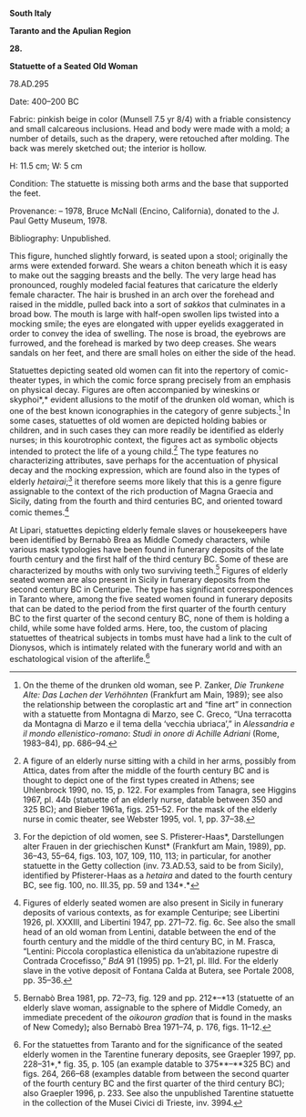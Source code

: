 **South Italy**

**Taranto and the Apulian Region**

**28.**

**Statuette of a Seated Old Woman**

78.AD.295

<span class="smcaps">Date: 400–200</span> BC

<span class="smcaps">Fabric</span>: pinkish beige in
color (Munsell 7.5 yr 8/4) with a friable consistency and small
calcareous inclusions. Head and body were made with a mold; a number of
details, such as the drapery, were retouched after molding. The back was
merely sketched out; the interior is hollow.

H: 11.5 cm; W: 5 cm

<span class="smcaps">Condition:</span> The statuette
is missing both arms and the base that supported the feet.

<span class="smcaps">Provenance:</span> – 1978, Bruce
McNall (Encino, California), donated to the J. Paul Getty Museum, 1978.

<span class="smcaps">Bibliography:</span> Unpublished.

This figure, hunched slightly forward, is seated upon a stool;
originally the arms were extended forward. She wears a chiton beneath
which it is easy to make out the sagging breasts and the belly. The very
large head has pronounced, roughly modeled facial features that
caricature the elderly female character. The hair is brushed in an arch
over the forehead and raised in the middle, pulled back into a sort of
*sakkos* that culminates in a broad bow. The mouth is large with
half-open swollen lips twisted into a mocking smile; the eyes are
elongated with upper eyelids exaggerated in order to convey the idea of
swelling. The nose is broad, the eyebrows are furrowed, and the forehead
is marked by two deep creases. She wears sandals on her feet, and there
are small holes on either the side of the head.

Statuettes depicting seated old women can fit into the repertory of
comic-theater types, in which the comic force sprang precisely from an
emphasis on physical decay. Figures are often accompanied by wineskins
or skyphoi*,* evident allusions to the motif of the drunken old woman,
which is one of the best known iconographies in the category of genre
subjects.[^1] In some cases, statuettes of old women are depicted
holding babies or children, and in such cases they can more readily be
identified as elderly nurses; in this kourotrophic context, the figures
act as symbolic objects intended to protect the life of a young
child.[^2] The type features no characterizing attributes, save perhaps
for the accentuation of physical decay and the mocking expression, which
are found also in the types of elderly *hetairai*;[^3] it therefore
seems more likely that this is a genre figure assignable to the context
of the rich production of Magna Graecia and Sicily, dating from the
fourth and third centuries <span
class="smcaps">BC</span>, and oriented toward comic
themes.[^4]

At Lipari, statuettes depicting elderly female slaves or housekeepers
have been identified by Bernabò Brea as Middle Comedy characters, while
various mask typologies have been found in funerary deposits of the late
fourth century and the first half of the third century <span
class="smcaps">BC.</span> Some of these are
characterized by mouths with only two surviving teeth.[^5] Figures of
elderly seated women are also present in Sicily in funerary deposits
from the second century <span class="smcaps">BC</span>
in Centuripe. The type has significant correspondences in Taranto where,
among the five seated women found in funerary deposits that can be dated
to the period from the first quarter of the fourth century <span
class="smcaps">BC</span> to the first quarter of the
second century <span class="smcaps">BC</span>, none of
them is holding a child, while some have folded arms. Here, too, the
custom of placing statuettes of theatrical subjects in tombs must have
had a link to the cult of Dionysos, which is intimately related with the
funerary world and with an eschatological vision of the afterlife.[^6]

[^1]: On the theme of the drunken old woman, see P. Zanker, *Die
    Trunkene Alte: Das Lachen der Verhöhnten* (Frankfurt am Main, 1989);
    see also the relationship between the coroplastic art and “fine art”
    in connection with a statuette from Montagna di Marzo, see C. Greco,
    “Una terracotta da Montagna di Marzo e il tema della ‘vecchia
    ubriaca’,” in *Alessandria e il mondo ellenistico-romano*: *Studi in
    onore di Achille Adriani* (Rome, 1983–84), pp. 686–94.

[^2]: A figure of an elderly nurse sitting with a child in her arms,
    possibly from Attica, dates from after the middle of the fourth
    century <span class="smcaps">BC</span> and is
    thought to depict one of the first types created in Athens; see
    <span class="smcaps">Uhlenbrock</span> 1990, no.
    15, p. 122. For examples from Tanagra, see <span
    class="smcaps">Higgins</span> 1967, pl. 44b
    (statuette of an elderly nurse, datable between 350 and 325 <span
    class="smcaps">BC</span>); and <span
    class="smcaps">Bieber</span> 1961a, figs. 251–52.
    For the mask of the elderly nurse in comic theater, see <span
    class="smcaps">Webster</span> 1995, vol. 1, pp.
    37–38.

[^3]: For the depiction of old women, see S. Pfisterer-Haas*,
    Darstellungen alter Frauen in der griechischen Kunst* (Frankfurt am
    Main, 1989), pp. 36–43, 55–64, figs. 103, 107, 109, 110, 113; in
    particular, for another statuette in the Getty collection (inv.
    73.AD.53, said to be from Sicily), identified by Pfisterer-Haas as a
    *hetaira* and dated to the fourth century <span
    class="smcaps">BC</span>, see fig. 100, no.
    III.35, pp. 59 and 134*.*

[^4]: Figures of elderly seated women are also present in Sicily in
    funerary deposits of various contexts, as for example Centuripe; see
    <span class="smcaps">Libertini</span> 1926, pl.
    XXXIII, and <span class="smcaps">Libertini</span>
    1947, pp. 271–72. fig. 6c. See also the small head of an old woman
    from Lentini, datable between the end of the fourth century and the
    middle of the third century <span
    class="smcaps">BC</span>, in M. Frasca, “Lentini:
    Piccola coroplastica ellenistica da un’abitazione rupestre di
    Contrada Crocefisso,” *BdA* 91 (1995) pp. 1–21, pl. IIId. For the
    elderly slave in the votive deposit of Fontana Calda at Butera, see
    <span class="smcaps">Portale</span> 2008, pp.
    35–36.

[^5]: <span class="smcaps">Bernabò Brea</span> 1981,
    pp. 72–73, fig. 129 and pp. 212*–*13 (statuette of an elderly slave
    woman, assignable to the sphere of Middle Comedy, an immediate
    precedent of the *oikouron gradion* that is found in the masks of
    New Comedy)**;** also <span class="smcaps">Bernabò
    Brea</span> 1971–74, p. 176, figs. 11–12.

[^6]: For the statuettes from Taranto and for the significance of the
    seated elderly women in the Tarentine funerary deposits, see <span
    class="smcaps">Graepler</span> 1997, pp. 228–31*,*
    fig. 35, p. 105 (an example datable to 375**–**325 <span
    class="smcaps">BC</span>) and figs. 264, 266–68
    (examples datable from between the second quarter of the fourth
    century <span class="smcaps">BC</span> and the
    first quarter of the third century <span
    class="smcaps">BC</span>); also <span
    class="smcaps">Graepler</span> <span
    class="smcaps">1996</span>, p. 233. See also the
    unpublished Tarentine statuette in the collection of the Musei
    Civici di Trieste, inv. 3994.
